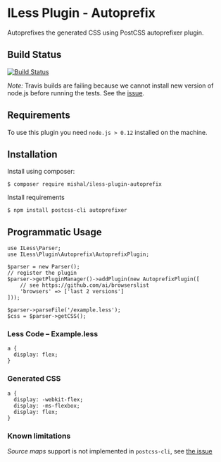 # ILess Plugin - Autoprefix

Autoprefixes the generated CSS using PostCSS autoprefixer plugin.

## Build Status

[![Build Status](https://travis-ci.org/mishal/iless-plugin-autoprefix.svg)](https://travis-ci.org/mishal/iless-plugin-autoprefix)

*Note:* Travis builds are failing because we cannot install new version of node.js before running the tests. See the [issue](https://github.com/travis-ci/travis-ci/issues/2046). 

## Requirements

To use this plugin you need `node.js > 0.12` installed on the machine.

## Installation

Install using composer:

    $ composer require mishal/iless-plugin-autoprefix

Install requirements

    $ npm install postcss-cli autoprefixer

## Programmatic Usage

    use ILess\Parser;
    use ILess\Plugin\Autoprefix\AutoprefixPlugin;

    $parser = new Parser();
    // register the plugin
    $parser->getPluginManager()->addPlugin(new AutoprefixPlugin([
        // see https://github.com/ai/browserslist
        'browsers' => ['last 2 versions']
    ]));

    $parser->parseFile('/example.less');
    $css = $parser->getCSS();

### Less Code – Example.less

    a {
      display: flex;
    }

### Generated CSS

    a {
      display: -webkit-flex;
      display: -ms-flexbox;
      display: flex;
    }

### Known limitations

*Source maps* support is not implemented in `postcss-cli`, see [the issue](https://github.com/code42day/postcss-cli/issues/3)
